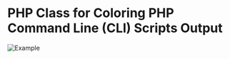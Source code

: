 # PHP Class for Coloring PHP Command Line (CLI) Scripts Output


![Example](https://i.ibb.co/273hyj1/Capture.png)
